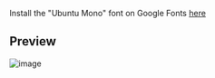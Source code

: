 Install the "Ubuntu Mono" font on Google Fonts [here](https://fonts.google.com/specimen/Ubuntu+Mono)
## Preview
![image](https://github.com/user-attachments/assets/3f03c12b-8e83-4a39-970e-e83544aabf40)


